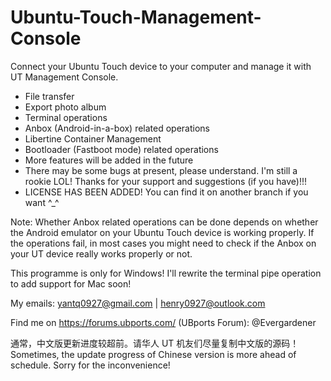 # Ubuntu-Touch-Management-Console
Connect your Ubuntu Touch device to your computer and manage it with UT Management Console.

- File transfer
- Export photo album
- Terminal operations
- Anbox (Android-in-a-box) related operations
- Libertine Container Management
- Bootloader (Fastboot mode) related operations
- More features will be added in the future
- There may be some bugs at present, please understand. I'm still a rookie LOL! Thanks for your support and suggestions (if you have)!!!
- LICENSE HAS BEEN ADDED! You can find it on another branch if you want ^_^

Note: Whether Anbox related operations can be done depends on whether the Android emulator on your Ubuntu Touch device is working properly. If the operations fail, in most cases you might need to check if the Anbox on your UT device really works properly or not.

This programme is only for Windows! I'll rewrite the terminal pipe operation to add support for Mac soon!

My emails:
yantq0927@gmail.com | henry0927@outlook.com

Find me on https://forums.ubports.com/ (UBports Forum): @Evergardener

通常，中文版更新进度较超前。请华人 UT 机友们尽量复制中文版的源码！
Sometimes, the update progress of Chinese version is more ahead of schedule. Sorry for the inconvenience!
